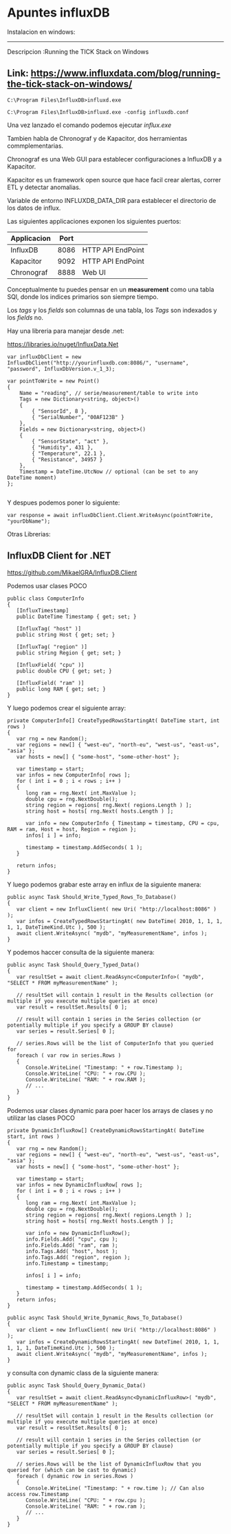 # **Apuntes influxDB**

Instalacion en windows:

---
Descripcion :Running the TICK Stack on Windows

Link: https://www.influxdata.com/blog/running-the-tick-stack-on-windows/
---
~~~
C:\Program Files\InfluxDB>influxd.exe

C:\Program Files\InfluxDB>influxd.exe -config influxdb.conf
~~~

Una vez lanzado el comando podemos ejecutar *influx.exe*

Tambien habla de Chronograf y de Kapacitor, dos herramientas commplementarias.

Chronograf es una Web GUI para establecer configuraciones a InfluxDB y a Kapacitor.

Kapacitor es un framework open source que hace facil crear alertas, correr ETL y detectar anomalias.

Variable de entorno INFLUXDB_DATA_DIR para establecer el directorio de los datos de influx.

Las siguientes applicaciones exponen los siguientes puertos:

|Applicacion|Port|              |
|-----------|----|--------------|
|InfluxDB|8086|HTTP API EndPoint|
|Kapacitor|9092| HTTP API EndPoint|
|Chronograf|8888|Web UI|

Conceptualmente tu puedes pensar en un **measurement** como una tabla SQl, donde los indices primarios son siempre tiempo.

Los *tags* y los *fields* son columnas de una tabla, los *Tags* son indexados y los *fields* no.

Hay una libreria para manejar desde .net:

https://libraries.io/nuget/InfluxData.Net


~~~
var influxDbClient = new InfluxDbClient("http://yourinfluxdb.com:8086/", "username", "password", InfluxDbVersion.v_1_3);
~~~

~~~
var pointToWrite = new Point()
{
    Name = "reading", // serie/measurement/table to write into
    Tags = new Dictionary<string, object>()
    {
        { "SensorId", 8 },
        { "SerialNumber", "00AF123B" }
    },
    Fields = new Dictionary<string, object>()
    {
        { "SensorState", "act" },
        { "Humidity", 431 },
        { "Temperature", 22.1 },
        { "Resistance", 34957 }
    },
    Timestamp = DateTime.UtcNow // optional (can be set to any DateTime moment)
};


~~~

Y despues podemos poner lo siguiente:
~~~
var response = await influxDbClient.Client.WriteAsync(pointToWrite, "yourDbName");
~~~

Otras Librerias:

## **InfluxDB Client for .NET**

https://github.com/MikaelGRA/InfluxDB.Client


Podemos usar clases POCO

~~~
public class ComputerInfo
{
   [InfluxTimestamp]
   public DateTime Timestamp { get; set; }

   [InfluxTag( "host" )]
   public string Host { get; set; }

   [InfluxTag( "region" )]
   public string Region { get; set; }

   [InfluxField( "cpu" )]
   public double CPU { get; set; }

   [InfluxField( "ram" )]
   public long RAM { get; set; }
}
~~~

Y luego podemos crear el siguiente array:

~~~
private ComputerInfo[] CreateTypedRowsStartingAt( DateTime start, int rows )
{
   var rng = new Random();
   var regions = new[] { "west-eu", "north-eu", "west-us", "east-us", "asia" };
   var hosts = new[] { "some-host", "some-other-host" };

   var timestamp = start;
   var infos = new ComputerInfo[ rows ];
   for ( int i = 0 ; i < rows ; i++ )
   {
      long ram = rng.Next( int.MaxValue );
      double cpu = rng.NextDouble();
      string region = regions[ rng.Next( regions.Length ) ];
      string host = hosts[ rng.Next( hosts.Length ) ];

      var info = new ComputerInfo { Timestamp = timestamp, CPU = cpu, RAM = ram, Host = host, Region = region };
      infos[ i ] = info;

      timestamp = timestamp.AddSeconds( 1 );
   }

   return infos;
}

~~~

Y luego podemos grabar este array en influx de la siguiente manera:

~~~
public async Task Should_Write_Typed_Rows_To_Database()
{
   var client = new InfluxClient( new Uri( "http://localhost:8086" ) );
   var infos = CreateTypedRowsStartingAt( new DateTime( 2010, 1, 1, 1, 1, 1, DateTimeKind.Utc ), 500 );
   await client.WriteAsync( "mydb", "myMeasurementName", infos );
}
~~~


Y podemos haccer consulta de la siguiente manera:

~~~
public async Task Should_Query_Typed_Data()
{
   var resultSet = await client.ReadAsync<ComputerInfo>( "mydb", "SELECT * FROM myMeasurementName" );
   
   // resultSet will contain 1 result in the Results collection (or multiple if you execute multiple queries at once)
   var result = resultSet.Results[ 0 ];
   
   // result will contain 1 series in the Series collection (or potentially multiple if you specify a GROUP BY clause)
   var series = result.Series[ 0 ];
   
   // series.Rows will be the list of ComputerInfo that you queried for
   foreach ( var row in series.Rows )
   {
      Console.WriteLine( "Timestamp: " + row.Timestamp );
      Console.WriteLine( "CPU: " + row.CPU );
      Console.WriteLine( "RAM: " + row.RAM );
      // ...
   }
}
~~~

Podemos usar clases dynamic para poer hacer los arrays de clases y no utilizar las clases POCO

~~~
private DynamicInfluxRow[] CreateDynamicRowsStartingAt( DateTime start, int rows )
{
   var rng = new Random();
   var regions = new[] { "west-eu", "north-eu", "west-us", "east-us", "asia" };
   var hosts = new[] { "some-host", "some-other-host" };
   
   var timestamp = start;
   var infos = new DynamicInfluxRow[ rows ];
   for ( int i = 0 ; i < rows ; i++ )
   {
      long ram = rng.Next( int.MaxValue );
      double cpu = rng.NextDouble();
      string region = regions[ rng.Next( regions.Length ) ];
      string host = hosts[ rng.Next( hosts.Length ) ];

      var info = new DynamicInfluxRow();
      info.Fields.Add( "cpu", cpu );
      info.Fields.Add( "ram", ram );
      info.Tags.Add( "host", host );
      info.Tags.Add( "region", region );
      info.Timestamp = timestamp;

      infos[ i ] = info;

      timestamp = timestamp.AddSeconds( 1 );
   }
   return infos;
}
~~~

~~~
public async Task Should_Write_Dynamic_Rows_To_Database()
{
   var client = new InfluxClient( new Uri( "http://localhost:8086" ) );
   var infos = CreateDynamicRowsStartingAt( new DateTime( 2010, 1, 1, 1, 1, 1, DateTimeKind.Utc ), 500 );
   await client.WriteAsync( "mydb", "myMeasurementName", infos );
}
~~~

y consulta con dynamic class de la siguiente manera:

~~~
public async Task Should_Query_Dynamic_Data()
{
   var resultSet = await client.ReadAsync<DynamicInfluxRow>( "mydb", "SELECT * FROM myMeasurementName" );
   
   // resultSet will contain 1 result in the Results collection (or multiple if you execute multiple queries at once)
   var result = resultSet.Results[ 0 ];
   
   // result will contain 1 series in the Series collection (or potentially multiple if you specify a GROUP BY clause)
   var series = result.Series[ 0 ];
   
   // series.Rows will be the list of DynamicInfluxRow that you queried for (which can be cast to dynamic)
   foreach ( dynamic row in series.Rows )
   {
      Console.WriteLine( "Timestamp: " + row.time ); // Can also access row.Timestamp
      Console.WriteLine( "CPU: " + row.cpu );
      Console.WriteLine( "RAM: " + row.ram );
      // ...
   }
}
~~~

